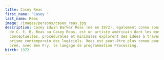 ```yaml
---
title: Casey Reas
first_name: "Casey "
last_name: Reas
image: /images/persons/casey_reas.jpg
description: Casey Edwin Barker Reas (né en 1972), également connu sous le nom
  de C. E. B. Reas ou Casey Reas, est un artiste américain dont les œuvres
  conceptuelles, procédurales et minimales explorent des idées à travers le
  prisme contemporain des logiciels. Reas est peut-être plus connu pour avoir
  créé, avec Ben Fry, le langage de programmation Processing.
birth: 1972
---
```

